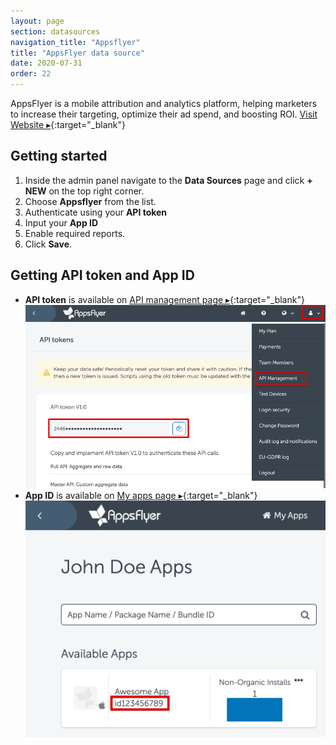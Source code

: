 ```yaml
---
layout: page
section: datasources
navigation_title: "Appsflyer"
title: "AppsFlyer data source"
date: 2020-07-31
order: 22
---
```


AppsFlyer is a mobile attribution and analytics platform, helping marketers to increase their targeting, optimize their ad spend, and boosting ROI. [Visit Website ▸](https://appsflyer.com/){:target="_blank"}

## Getting started

1. Inside the admin panel navigate to the **Data Sources** page and click **+ NEW** on the top right corner.
2. Choose **Appsflyer** from the list.
3. Authenticate using your **API token**
4. Input your **App ID**
5. Enable required reports.
6. Click **Save**.

## Getting API token and App ID

* **API token** is available on [API management page ▸](https://hq1.appsflyer.com/account/api-tokens){:target="_blank"}
![](/img/AppsFlyer-API-token.png)
* **App ID** is available on [My apps page ▸](https://hq1.appsflyer.com/apps/myapps){:target="_blank"}
![](/img/AppsFlyer-app-id.png)
